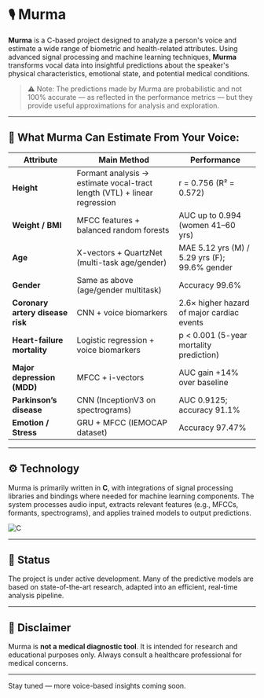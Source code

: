 # `🎙️` Murma

**Murma** is a C-based project designed to analyze a person's voice and estimate a wide range of biometric and health-related attributes. Using advanced signal processing and machine learning techniques, **Murma** transforms vocal data into insightful predictions about the speaker's physical characteristics, emotional state, and potential medical conditions.

> ⚠️ Note: The predictions made by Murma are probabilistic and not 100% accurate — as reflected in the performance metrics — but they provide useful approximations for analysis and exploration.

---

## 🧠 What Murma Can Estimate From Your Voice:

| Attribute                        | Main Method                                                  | Performance                                     |
| -------------------------------- | ------------------------------------------------------------ | ---------------------------------------------- |
| **Height**                       | Formant analysis → estimate vocal-tract length (VTL) + linear regression | r = 0.756 (R² = 0.572)                         |
| **Weight / BMI**                 | MFCC features + balanced random forests                      | AUC up to 0.994 (women 41–60 yrs)              |
| **Age**                          | X-vectors + QuartzNet (multi-task age/gender)                | MAE 5.12 yrs (M) / 5.29 yrs (F); 99.6% gender  |
| **Gender**                       | Same as above (age/gender multitask)                         | Accuracy 99.6%                                 |
| **Coronary artery disease risk** | CNN + voice biomarkers                                       | 2.6× higher hazard of major cardiac events     |
| **Heart-failure mortality**      | Logistic regression + voice biomarkers                       | p < 0.001 (5-year mortality prediction)        |
| **Major depression (MDD)**       | MFCC + i-vectors                                             | AUC gain +14% over baseline                    |
| **Parkinson’s disease**          | CNN (InceptionV3 on spectrograms)                            | AUC 0.9125; accuracy 91.1%                     |
| **Emotion / Stress**             | GRU + MFCC (IEMOCAP dataset)                                 | Accuracy 97.47%                                |

---

## ⚙️ Technology

Murma is primarily written in **C**, with integrations of signal processing libraries and bindings where needed for machine learning components. The system processes audio input, extracts relevant features (e.g., MFCCs, formants, spectrograms), and applies trained models to output predictions.

![C](https://img.shields.io/badge/C-A8B9CC?style=flat&logo=c&logoColor=white) 

---

## 🚧 Status

The project is under active development. Many of the predictive models are based on state-of-the-art research, adapted into an efficient, real-time analysis pipeline.

---

## 📌 Disclaimer

Murma is **not a medical diagnostic tool**. It is intended for research and educational purposes only. Always consult a healthcare professional for medical concerns.

---

Stay tuned — more voice-based insights coming soon.
